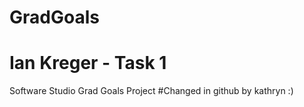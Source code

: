 # GradGoals

# Ian Kreger - Task 1 

Software Studio Grad Goals Project
#Changed in github by kathryn :)

